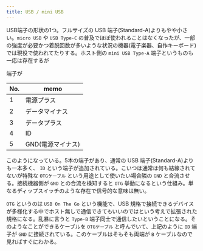 ```yaml
---
title: USB / mini USB
---
```


USB端子の形状の1つ。フルサイズの USB 端子(Standard-A)よりもやや小さい。`micro USB` や `USB Type-C` の普及でほぼ使われることはなくなったが、一部の強度が必要かつ着脱回数が多いような状況の機器(電子楽器、自作キーボード)では現役で使われてたりする。ホスト側の `mini USB Type-A` 端子というものも一応は存在するが

端子が

| No. | memo              |
| --- | ----------------- |
| 1   | 電源プラス        |
| 2   | データマイナス    |
| 3   | データプラス      |
| 4   | ID                | 
| 5   | GND(電源マイナス) |


このようになっている。5本の端子があり、通常の USB 端子(Standard-A)よりも一本多く、 `ID` という端子が追加されている。こいつは通常は何も結線されてないが特殊な `OTGケーブル` という用途として使いたい場合隣の `GND` と合流させる。接続機器側が `GND` との合流を検知すると `OTG` 挙動になるという仕組み。単なるディップスイッチのような存在で信号的な意味は無い。

`OTG` というのは `USB On The Go` という機能で、USB 規格で接続できるデバイスが多様化する中でホスト無しで通信できてもいいのではという考えで拡張された規格になる。乱暴に言うと `Type-B` 端子同士で通信したいということになる。そのようなことができるケーブルを `OTGケーブル` と呼んでいて、上記のように `ID` 端子が `GND` に接続されている。このケーブルはそもそも両端が `B` ケーブルなので見ればすぐにわかる。







